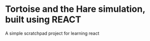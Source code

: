 # Tortoise and the Hare simulation, built using REACT
A simple scratchpad project for learning react
